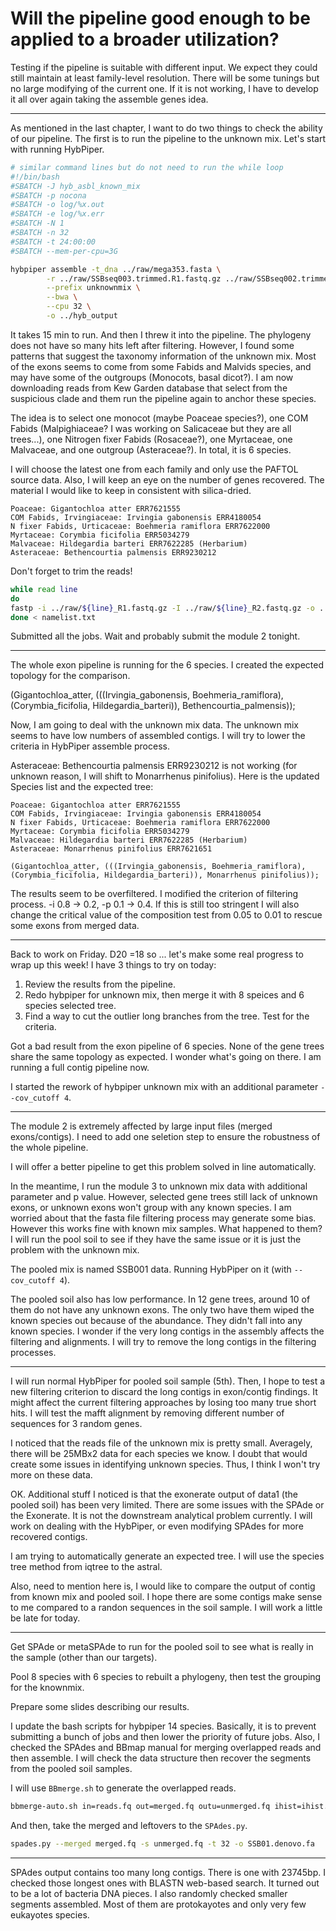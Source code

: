 # Will the pipeline good enough to be applied to a broader utilization?

Testing if the pipeline is suitable with different input. We expect they could still maintain at least family-level resolution. There will be some tunings but no large modifying of the current one. If it is not working, I have to develop it all over again taking the assemble genes idea.

---

As mentioned in the last chapter, I want to do two things to check the ability of our pipeline. The first is to run the pipeline to the unknown mix. Let's start with running HybPiper.

```bash
# similar command lines but do not need to run the while loop
#!/bin/bash
#SBATCH -J hyb_asbl_known_mix
#SBATCH -p nocona
#SBATCH -o log/%x.out
#SBATCH -e log/%x.err
#SBATCH -N 1
#SBATCH -n 32
#SBATCH -t 24:00:00
#SBATCH --mem-per-cpu=3G

hybpiper assemble -t_dna ../raw/mega353.fasta \
        -r ../raw/SSBseq003.trimmed.R1.fastq.gz ../raw/SSBseq002.trimmed.R2.fastq.gz \
        --prefix unknownmix \
        --bwa \
        --cpu 32 \
        -o ../hyb_output
```

It takes 15 min to run. And then I threw it into the pipeline. The phylogeny does not have so many hits left after filtering. However, I found some patterns that suggest the taxonomy information of the unknown mix. Most of the exons seems to come from some Fabids and Malvids species, and may have some of the outgroups (Monocots, basal dicot?). I am now downloading reads  from Kew Garden database that select from the suspicious clade and them run the pipeline again to anchor these species.

The idea is to select one monocot (maybe Poaceae species?), one COM Fabids (Malpighiaceae? I was working on Salicaceae but they are all trees...), one Nitrogen fixer Fabids (Rosaceae?), one Myrtaceae, one Malvaceae, and one outgroup (Asteraceae?). In total, it is 6 species.

I will choose the latest one from each family and only use the PAFTOL source data. Also, I will keep an eye on the number of genes recovered. The material I would like to keep in consistent with silica-dried.

```
Poaceae: Gigantochloa atter ERR7621555
COM Fabids, Irvingiaceae: Irvingia gabonensis ERR4180054
N fixer Fabids, Urticaceae: Boehmeria ramiflora ERR7622000
Myrtaceae: Corymbia ficifolia ERR5034279
Malvaceae: Hildegardia barteri ERR7622285 (Herbarium)
Asteraceae: Bethencourtia palmensis ERR9230212
```

Don't forget to trim the reads!
```bash
while read line
do
fastp -i ../raw/${line}_R1.fastq.gz -I ../raw/${line}_R2.fastq.gz -o ../raw/${line}_trimmed_R1.fastq.gz -O ../raw/${line}_trimmed_R2.fastq.gz -j ../output/${line}.json -h ../output/${line}.html
done < namelist.txt
```
Submitted all the jobs. Wait and probably submit the module 2 tonight.

---

The whole exon pipeline is running for the 6 species. I created the expected topology for the comparison. 

(Gigantochloa_atter, (((Irvingia_gabonensis, Boehmeria_ramiflora), (Corymbia_ficifolia, Hildegardia_barteri)), Bethencourtia_palmensis));

Now, I am going to deal with the unknown mix data. The unknown mix seems to have low numbers of assembled contigs. I will try to lower the criteria in HybPiper assemble process.

Asteraceae: Bethencourtia palmensis ERR9230212 is not working (for unknown reason, I will shift to Monarrhenus pinifolius). Here is the updated Species list and the expected tree:
```
Poaceae: Gigantochloa atter ERR7621555
COM Fabids, Irvingiaceae: Irvingia gabonensis ERR4180054
N fixer Fabids, Urticaceae: Boehmeria ramiflora ERR7622000
Myrtaceae: Corymbia ficifolia ERR5034279
Malvaceae: Hildegardia barteri ERR7622285 (Herbarium)
Asteraceae: Monarrhenus pinifolius ERR7621651

(Gigantochloa_atter, (((Irvingia_gabonensis, Boehmeria_ramiflora), (Corymbia_ficifolia, Hildegardia_barteri)), Monarrhenus pinifolius));
```

The results seem to be overfiltered. I modified the criterion of filtering process. -i 0.8 -> 0.2, -p 0.1 -> 0.4. If this is still too stringent I will also change the critical value of the composition test from 0.05 to 0.01 to rescue some exons from merged data.

---

Back to work on Friday. D20 =18 so ... let's make some real progress to wrap up this week! I have 3 things to try on today:
1. Review the results from the pipeline.
2. Redo hybpiper for unknown mix, then merge it with 8 speices and 6 species selected tree.
3. Find a way to cut the outlier long branches from the tree. Test for the criteria.

Got a bad result from the exon pipeline of 6 species. None of the gene trees share the same topology as expected. I wonder what's going on there. I am running a full contig pipeline now.

I started the rework of hybpiper unknown mix with an additional parameter `--cov_cutoff 4`.

---

The module 2 is extremely affected by large input files (merged exons/contigs). I need to add one seletion step to ensure the robustness of the whole pipeline.

I will offer a better pipeline to get this problem solved in line automatically.

In the meantime, I run the module 3 to unknown mix data with additional parameter and p value. However, selected gene trees still lack of unknown exons, or unknown exons won't group with any known species. I am worried about that the fasta file filtering process may generate some bias. However this works fine with known mix samples. What happened to them? I will run the pool soil to see if they have the same issue or it is just the problem with the unknown mix.

The pooled mix is named SSB001 data. Running HybPiper on it (with `--cov_cutoff 4`).

The pooled soil also has low performance. In 12 gene trees, around 10 of them do not have any unknown exons. The only two have them wiped the known species out because of the abundance. They didn't fall into any known species. I wonder if the very long contigs in the assembly affects the filtering and alignments. I will try to remove the long contigs in the filtering processes.

---

I will run normal HybPiper for pooled soil sample (5th). Then, I hope to test a new filtering criterion to discard the long contigs in exon/contig findings. It might affect the current filtering approaches by losing too many true short hits. I will test the mafft alignment by removing different number of sequences for 3 random genes.

I noticed that the reads file of the unknown mix is pretty small. Averagely, there will be 25MBx2 data for each species we know. I doubt that would create some issues in identifying unknown species. Thus, I think I won't try more on these data.

OK. Additional stuff I noticed is that the exonerate output of data1 (the pooled soil) has been very limited. There are some issues with the SPAde or the Exonerate. It is not the downstream analytical problem currently. I will work on dealing with the HybPiper, or even modifying SPAdes for more recovered contigs.

I am trying to automatically generate an expected tree. I will use the species tree method from iqtree to the astral. 

Also, need to mention here is, I would like to compare the output of contig from known mix and pooled soil. I hope there are some contigs make sense to me compared to a randon sequences in the soil sample. I will work a little be late for today.

---

Get SPAde or metaSPAde to run for the pooled soil to see what is really in the sample (other than our targets).

Pool 8 species with 6 species to rebuilt a phylogeny, then test the grouping for the knownmix.

Prepare some slides describing our results.

I update the bash scripts for hybpiper 14 species. Basically, it is to prevent submitting a bunch of jobs and then lower the priority of future jobs. Also, I checked the SPAdes and BBmap manual for merging overlapped reads and then assemble. I will check the data structure then recover the segments from the pooled soil samples.

I will use `BBmerge.sh` to generate the overlapped reads.
```bash
bbmerge-auto.sh in=reads.fq out=merged.fq outu=unmerged.fq ihist=ihist.txt ecct extend2=20 iterations=5
```

And then, take the merged and leftovers to the `SPAdes.py`.
```bash
spades.py --merged merged.fq -s unmerged.fq -t 32 -o SSB01.denovo.fa
```

---

SPAdes output contains too many long contigs. There is one with 23745bp. I checked those longest ones with BLASTN web-based search. It turned out to be a lot of bacteria DNA pieces. I also randomly checked smaller segments assembled. Most of them are protokayotes and only very few eukayotes species.